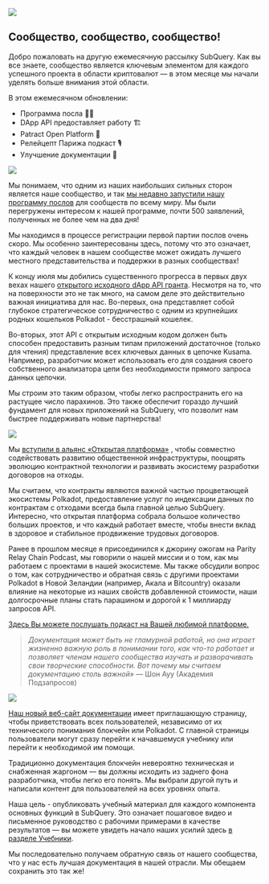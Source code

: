 ![](https://miro.medium.com/max/1400/1*2z3_9s-SY7dAvfe6xf9IDA.png)

## Сообщество, сообщество, сообщество!


Добро пожаловать на другую ежемесячную рассылку SubQuery. Как вы все знаете, сообщество является ключевым элементом для каждого успешного проекта в области криптовалют — в этом месяце мы начали уделять больше внимания этой области.

В этом ежемесячном обновлении:

-   Программа посла 👩💼
-   DApp API предоставляет работу 🏗
-   Patract Open Platform 🌃
-   Релейцепт Парижа подкаст 🎙
-   Улучшение документации 📑


![](https://miro.medium.com/max/1400/0*pe3Z3x1lGb_RLa5x)

Мы понимаем, что одним из наших наибольших сильных сторон является наше сообщество, и так [мы недавно запустили нашу программу послов](https://subquery.medium.com/introducing-the-subquery-ambassador-program-aa82613ab804) для сообществ по всему миру. Мы были перегружены интересом к нашей программе, почти 500 заявлений, полученных не более чем на два дня!

Мы находимся в процессе регистрации первой партии послов очень скоро. Мы особенно заинтересованы здесь, потому что это означает, что каждый человек в нашем сообществе может ожидать лучшего местного представительства и поддержки в разных сообществах!

К концу июля мы добились существенного прогресса в первых двух вехах нашего [открытого исходного dApp API гранта](https://kusama.polkassembly.io/treasury/95). Несмотря на то, что на поверхности это не так много, на самом деле это действительно важная инициатива для нас. Во-первых, она представляет собой глубокое стратегическое сотрудничество с одним из крупнейших родных кошельков Polkadot - бесстрашный кошелек.

Во-вторых, этот API с открытым исходным кодом должен быть способен предоставить разным типам приложений достаточное (только для чтения) представление всех ключевых данных в цепочке Kusama. Например, разработчик может использовать его для создания своего собственного анализатора цепи без необходимости прямого запроса данных цепочки.

Мы строим это таким образом, чтобы легко распространить его на растущее число парахинов. Это также обеспечит гораздо лучший фундамент для новых приложений на SubQuery, что позволит нам быстрее поддерживать новые партнерства!

![](https://miro.medium.com/max/1400/0*AhM68fyjjSp_2edZ)

Мы [вступили в альянс «Открытая платформа»](https://subquery.medium.com/subquery-is-joining-the-patract-open-platform-91682c748a57) , чтобы совместно содействовать развитию общественной инфраструктуры, поощрять эволюцию контрактной технологии и развивать экосистему разработки договоров на отходы.

Мы считаем, что контракты являются важной частью процветающей экосистемы Polkadot, предоставление услуг по индексации данных по контрактам с отходами всегда была главной целью SubQuery. Интересно, что открытая платформа собрала большое количество больших проектов, и что каждый работает вместе, чтобы внести вклад в здоровое и стабильное продвижение трудовых договоров.

Ранее в прошлом месяце я присоединился к джорину ожогам на Parity Relay Chain Podcast, мы говорили о нашей миссии и о том, как мы работаем с проектами в нашей экосистеме. Мы также обсудили вопрос о том, как сотрудничество и обратная связь с другими проектами Polkadot в Новой Зеландии (например, Акала и Bitcountry) оказали влияние на некоторые из наших свойств добавленной стоимости, наши долгосрочные планы стать парашином и дорогой к 1 миллиарду запросов API.

[Здесь Вы можете послушать подкаст на Вашей любимой платформе.](https://relaychain.fm/35-querying-the-worlds-data-with-subquery)

> _Документация может быть не гламурной работой, но она играет жизненно важную роль в понимании того, как что-то работает и позволяет членам нашего сообщества изучать и разворачивать свои творческие способности. Вот почему мы считаем документацию столь важной»_ — Шон Ауу (Академия Подзапросов)

![](https://miro.medium.com/max/1200/0*tvcfXFxHc6shdmAy.gif)

[Наш новый веб-сайт документации](https://doc.subquery.network/) имеет приглашающую страницу, чтобы приветствовать всех пользователей, независимо от их технического понимания блокчейн или Polkadot. С главной страницы пользователи могут сразу перейти к начавшемуся учебнику или перейти к необходимой им помощи.

Традиционно документация блокчейн невероятно техническая и снабженная жаргоном — вы должны исходить из заднего фона разработчика, чтобы легко его понять. Мы выбрали другой путь и написали контент для пользователей на всех уровнях опыта.

Наша цель - опубликовать учебный материал для каждого компонента основных функций в SubQuery. Это означает пошаговое видео и письменное руководство с рабочими примерами в качестве результатов — вы можете увидеть начало наших усилий здесь [в разделе Учебники](https://doc.subquery.network/tutorials_examples/howto.html).

Мы последовательно получаем обратную связь от нашего сообщества, что у нас есть лучшая документация в нашей отрасли. Мы обещаем сохранить это так же!